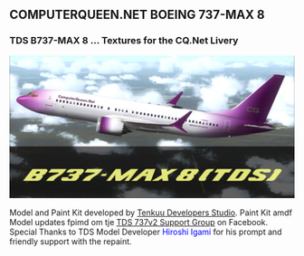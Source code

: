## COMPUTERQUEEN.NET BOEING 737-MAX 8

### TDS B737-MAX 8 ... Textures for the CQ.Net Livery
<img src="https://github.com/dizzyqueen/CQNet_fsx_plane_paints/blob/master/CQ_B737-MAX8/thumbnail.jpg" >

Model and Paint Kit developed by <a href="https://www.flightsim.com/vbfs/fslib.php?searchid=73661399">Tenkuu Developers Studio</a>.  Paint Kit amdf Model updates fpimd om tje <a href="https://www.facebook.com/groups/TDS.SkySpirit.B737NG/">TDS 737v2 Support Group</a> on Facebook.  Special Thanks to TDS Model Developer <span style="color:blue">Hiroshi Igami</span> for his prompt and friendly support with the repaint.

